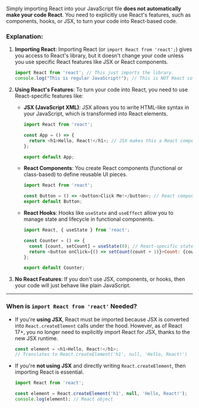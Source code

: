 
Simply importing React into your JavaScript file **does not automatically make your code React**. You need to explicitly use React's features, such as components, hooks, or JSX, to turn your code into React-based code.

### Explanation:

1. **Importing React**: Importing React (or `import React from 'react';`) gives you access to React's library, but it doesn't change your code unless you use specific React features like JSX or React components.
    
    ```javascript
    import React from 'react'; // This just imports the library.
    console.log("This is regular JavaScript!"); // This is NOT React code.
    ```
    
2. **Using React's Features**: To turn your code into React, you need to use React-specific features like:
    
    - **JSX (JavaScript XML)**: JSX allows you to write HTML-like syntax in your JavaScript, which is transformed into React elements.
        
        ```javascript
        import React from 'react';
        
        const App = () => {
          return <h1>Hello, React!</h1>; // JSX makes this a React component.
        };
        
        export default App;
        ```
        
    - **React Components**: You create React components (functional or class-based) to define reusable UI pieces.
        
        ```javascript
        import React from 'react';
        
        const Button = () => <button>Click Me!</button>; // React component
        export default Button;
        ```
        
    - **React Hooks**: Hooks like `useState` and `useEffect` allow you to manage state and lifecycle in functional components.
        
        ```javascript
        import React, { useState } from 'react';
        
        const Counter = () => {
          const [count, setCount] = useState(0); // React-specific state management
          return <button onClick={() => setCount(count + 1)}>Count: {count}</button>;
        };
        
        export default Counter;
        ```
        
3. **No React Features**: If you don't use JSX, components, or hooks, then your code will just behave like plain JavaScript.
    

---

### When is `import React from 'react'` Needed?

- If you're **using JSX**, React must be imported because JSX is converted into `React.createElement` calls under the hood. However, as of React 17+, you no longer need to explicitly import React for JSX, thanks to the new JSX runtime.
    
    ```javascript
    const element = <h1>Hello, React!</h1>; 
    // Translates to React.createElement('h1', null, 'Hello, React!')
    ```
    
- If you're **not using JSX** and directly writing `React.createElement`, then importing React is essential.
    
    ```javascript
    import React from 'react';
    
    const element = React.createElement('h1', null, 'Hello, React!');
    console.log(element); // React object
    ```
    

